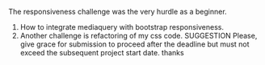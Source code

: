 The responsiveness challenge was the very hurdle as a beginner.
 1. How to integrate mediaquery with bootstrap responsiveness.
 2. Another challenge is refactoring of my css code.
       SUGGESTION
Please, give grace for submission to proceed after the deadline but must not exceed the subsequent project start date. thanks

